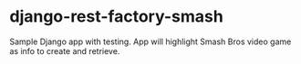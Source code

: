 # django-rest-factory-smash
Sample Django app with testing. App will highlight Smash Bros video game as info to create and retrieve.
